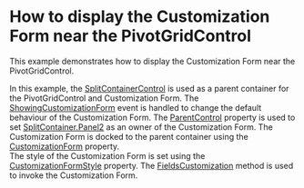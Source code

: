 # How to display the Customization Form near the PivotGridControl


<p>This example demonstrates how to display the Customization Form near the PivotGridControl.</p><p>In this example, the <a href="http://documentation.devexpress.com/#WindowsForms/DevExpressXtraEditorsSplitContainerControlMembersTopicAll"><u>SplitContainerControl</u></a> is used as a parent container for the PivotGridControl and Customization Form. The <a href="http://documentation.devexpress.com/#WindowsForms/DevExpressXtraPivotGridPivotGridControl_ShowingCustomizationFormtopic"><u>ShowingCustomizationForm</u></a> event is handled to change the default behaviour of the Customization Form. The <a href="http://documentation.devexpress.com/#WindowsForms/DevExpressXtraPivotGridCustomizationFormShowingEventArgs_ParentControltopic"><u>ParentControl</u></a> property is used to set <a href="ms-help://MS.VSCC.v90/MS.MSDNQTR.v90.en/fxref_system.windows.forms/html/c811df29-0a1f-2637-ca2f-c3a69af08a03.htm"><u>SplitContainer.Panel2</u></a> as an owner of the Customization Form. The Customization Form is docked to the parent container using the <a href="http://documentation.devexpress.com/#WindowsForms/DevExpressXtraBarsCreateCustomizationFormEventArgs_CustomizationFormtopic"><u>CustomizationForm</u></a> property.<br />
The style of the Customization Form is set using the <a href="http://documentation.devexpress.com/#CoreLibraries/DevExpressXtraPivotGridPivotGridOptionsCustomization_CustomizationFormStyletopic"><u>CustomizationFormStyle</u></a> property. The <a href="http://documentation.devexpress.com/#WindowsForms/DevExpressXtraPivotGridPivotGridControl_FieldsCustomizationtopic"><u>FieldsCustomization</u></a> method is used to invoke the Customization Form. </p>

<br/>


